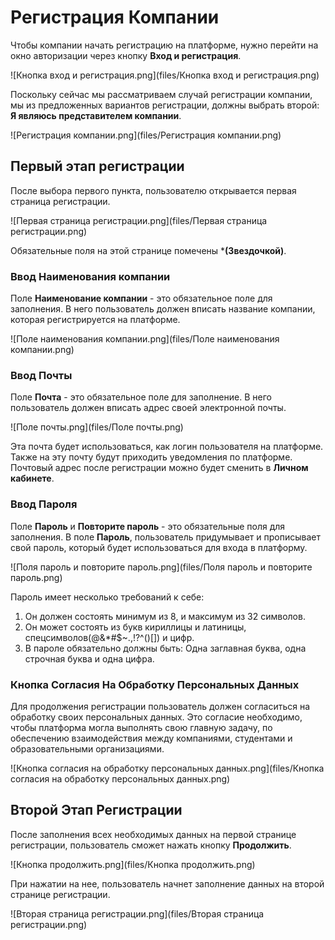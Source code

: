 # Регистрация Компании
Чтобы компании начать регистрацию на платформе, нужно перейти
на окно авторизации через кнопку **Вход и регистрация**.

![Кнопка вход и регистрация.png](files/Кнопка вход и регистрация.png)

Поскольку сейчас мы рассматриваем случай регистрации компании,
мы из предложенных вариантов регистрации, должны выбрать второй:
**Я являюсь представителем компании**.

![Регистрация компании.png](files/Регистрация компании.png)

## Первый этап регистрации
После выбора первого пункта, пользователю открывается первая
страница регистрации.

![Первая страница регистрации.png](files/Первая страница регистрации.png)

Обязательные поля на этой странице помечены ***(Звездочкой)**.

### Ввод Наименования компании
Поле **Наименование компании** - это обязательное поле для заполнения.
В него пользователь должен вписать название компании, которая регистрируется на платформе.

![Поле наименования компании.png](files/Поле наименования компании.png)

### Ввод Почты
Поле **Почта** - это обязательное поле для заполнение.
В него пользователь должен вписать адрес своей электронной почты.

![Поле почты.png](files/Поле почты.png)

Эта почта будет использоваться, как логин пользователя на платформе.
Также на эту почту будут приходить уведомления по платформе.
Почтовый адрес после регистрации можно будет сменить в **Личном кабинете**.

### Ввод Пароля
Поле **Пароль** и **Повторите пароль** - это обязательные поля для заполнения.
В поле **Пароль**, пользователь придумывает и прописывает свой пароль, 
который будет использоваться для входа в платформу. 

![Поля пароль и повторите пароль.png](files/Поля пароль и повторите пароль.png)

Пароль имеет несколько требований к себе:

1. Он должен состоять минимум из 8, и максимум из 32 символов.
2. Он может состоять из букв кириллицы и латиницы, спецсимволов(@&*#$~.,!?^()[]) и цифр.
3. В пароле обязательно должны быть: Одна заглавная буква, одна строчная буква и одна цифра.

### Кнопка Согласия На Обработку Персональных Данных
Для продолжения регистрации пользователь должен 
согласиться на обработку своих персональных данных.
Это согласие необходимо, чтобы платформа могла выполнять свою главную задачу,
по обеспечению взаимодействия между компаниями, студентами и образовательными организациями.

![Кнопка согласия на обработку персональных данных.png](files/Кнопка согласия на обработку персональных данных.png)

## Второй Этап Регистрации
После заполнения всех необходимых данных на первой странице регистрации,
пользователь сможет нажать кнопку **Продолжить**. 

![Кнопка продолжить.png](files/Кнопка продолжить.png)

При нажатии на нее, пользователь начнет заполнение данных на второй странице регистрации.

![Вторая страница регистрации.png](files/Вторая страница регистрации.png)


